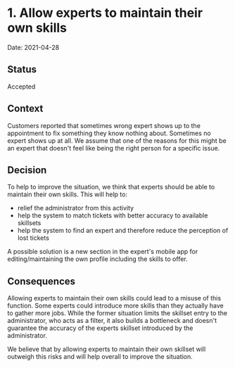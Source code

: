 # 1. Allow experts to maintain their own skills

Date: 2021-04-28

## Status

Accepted

## Context

Customers reported that sometimes wrong expert shows up to the appointment to fix something they know nothing about. Sometimes no expert shows up at all. We assume that one of the reasons for this might be an expert that doesn't feel like being the right person for a specific issue.

## Decision

To help to improve the situation, we think that experts should be able to maintain their own skills. This will help to:
- relief the administrator from this activity
- help the system to match tickets with better accuracy to available skillsets
- help the system to find an expert and therefore reduce the perception of lost tickets

A possible solution is a new section in the expert's mobile app for editing/maintaining the own profile including the skills to offer.

## Consequences

Allowing experts to maintain their own skills could lead to a misuse of this function. Some experts could introduce more skills than they actually have to gather more jobs. While the former situation limits the skillset entry to the administrator, who acts as a filter, it also builds a bottleneck and doesn't guarantee the accuracy of the experts skillset introduced by the administrator.

We believe that by allowing experts to maintain their own skillset will outweigh this risks and will help overall to improve the situation.
